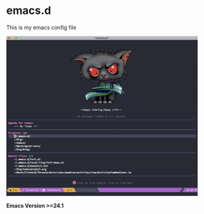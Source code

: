 # emacs.d

This is my emacs config file

![screenshot](https://raw.githubusercontent.com/leonhe/.emacs.d/develop/screenshot.png)

**Emacs Version >=24.1**